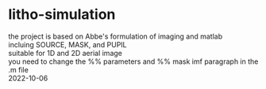 # litho-simulation
the project is based on Abbe's formulation of imaging and matlab  
incluing SOURCE, MASK, and PUPIL  
suitable for 1D and 2D aerial image  
you need to change the %% parameters and %% mask imf paragraph in the .m file  
2022-10-06
